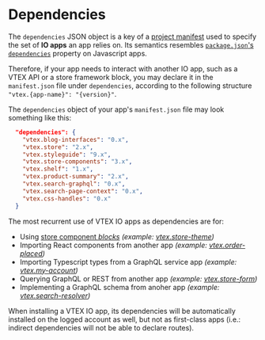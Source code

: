 # Dependencies

The `dependencies` JSON object is a key of a [project manifest](#Manifest) used to specify the set of **IO apps** an app relies on. Its semantics resembles [`package.json`'s `dependencies`](https://docs.npmjs.com/files/package.json#dependencies) property on Javascript apps. 

Therefore, if your app needs to interact with another IO app, such as a VTEX API or a store framework block, you may declare it in the `manifest.json` file under `dependencies`, according to the following structure `"vtex.{app-name}": "{version}"`. 

The `dependencies` object of your app's `manifest.json` file may look something like this:

```json
  "dependencies": {
    "vtex.blog-interfaces": "0.x",
    "vtex.store": "2.x",
    "vtex.styleguide": "9.x",
    "vtex.store-components": "3.x",
    "vtex.shelf": "1.x",
    "vtex.product-summary": "2.x",
    "vtex.search-graphql": "0.x",
    "vtex.search-page-context": "0.x",
    "vtex.css-handles": "0.x"
  }
```

The most recurrent use of VTEX IO apps as dependencies are for:

- Using [store component _blocks_](https://vtex.io/docs/apps/all/) _(example: [vtex.store-theme](https://github.com/vtex-apps/store-theme/blob/fee222b7d337ab35a57eeefe12c27181e9e9e257/store/blocks.jsonc#L12))_
- Importing React components from another app _(example: [vtex.order-placed](https://github.com/vtex-apps/order-placed/blob/ec6fab76f59ea4eacbea465419c3d026ae26be73/react/BankInvoiceSection.tsx#L3))_
- Importing Typescript types from a GraphQL service app _(example: [vtex.my-account](https://github.com/vtex-apps/my-account/blob/414c584e8f4acf0d9f3c5e9b37f6d946f7bfa8ac/react/typings/graphql/customerGreeting.gql.d.ts#L3))_
- Querying GraphQL or REST from another app _(example: [vtex.store-form](https://github.com/vtex-apps/store-form/blob/aca5bbde3c6b9ac311d656e6f5e9659f787ab196/react/graphql/getSchema.graphql))_
- Implementing a GraphQL schema from anoher app _(example: [vtex.search-resolver](https://github.com/vtex-apps/search-resolver/blob/49dccd1e5a952bf195aed929e8cca85a1cb29a79/node/index.ts#L4))_

<div class="alert alert-warning">When installing a VTEX IO app, its dependencies will be automatically installed on the logged account as well, but not as first-class apps (i.e.: indirect dependencies will not be able to declare routes).</div>
